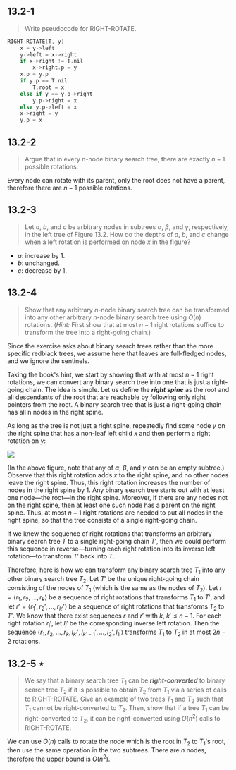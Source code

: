 ## 13.2-1

> Write pseudocode for $\text{RIGHT-ROTATE}$.

```cpp
RIGHT-ROTATE(T, y)
    x = y->left
    y->left = x->right
    if x->right != T.nil
        x->right.p = y
    x.p = y.p
    if y.p == T.nil
        T.root = x
    else if y == y.p->right
        y.p->right = x
    else y.p->left = x
    x->right = y
    y.p = x
```

## 13.2-2

> Argue that in every $n$-node binary search tree, there are exactly $n - 1$ possible rotations.

Every node can rotate with its parent, only the root does not have a parent, therefore there are $n - 1$ possible rotations.

## 13.2-3

> Let $a$, $b$, and $c$ be arbitrary nodes in subtrees $\alpha$, $\beta$, and $\gamma$, respectively, in the left tree of Figure 13.2. How do the depths of $a$, $b$, and $c$ change when a left rotation is performed on node $x$ in the figure?

- $a$: increase by $1$.
- $b$: unchanged.
- $c$: decrease by $1$.

## 13.2-4

> Show that any arbitrary $n$-node binary search tree can be transformed into any other arbitrary $n$-node binary search tree using $O(n)$ rotations. ($\textit{Hint:}$ First show that at most $n - 1$ right rotations suffice to transform the tree into a right-going chain.)

Since the exercise asks about binary search trees rather than the more specific redblack trees, we assume here that leaves are full-fledged nodes, and we ignore the sentinels.

Taking the book's hint, we start by showing that with at most $n - 1$ right rotations, we can convert any binary search tree into one that is just a right-going chain. The idea is simple. Let us define the ***right spine*** as the root and all descendants of the root that are reachable by following only right pointers from the root. A binary search tree that is just a right-going chain has all n nodes in the right spine.

As long as the tree is not just a right spine, repeatedly find some node $y$ on the right spine that has a non-leaf left child $x$ and then perform a right rotation on $y$:

![](https://i.imgur.com/qXe8WKC.png?width=40rem)

(In the above figure, note that any of $\alpha$, $\beta$, and $\gamma$ can be an empty subtree.) Observe that this right rotation adds $x$ to the right spine, and no other nodes leave the right spine. Thus, this right rotation increases the number of nodes in the right spine by $1$. Any binary search tree starts out with at least one node—the root—in the right spine. Moreover, if there are any nodes not on the right spine, then at least one such node has a parent on the right spine. Thus, at most $n - 1$ right rotations are needed to put all nodes in the right spine, so that the tree consists of a single right-going chain.

If we knew the sequence of right rotations that transforms an arbitrary binary search tree $T$ to a single right-going chain $T'$, then we could perform this sequence in reverse—turning each right rotation into its inverse left rotation—to transform $T'$ back into $T$.

Therefore, here is how we can transform any binary search tree $T_1$ into any other binary search tree $T_2$. Let $T'$ be the unique right-going chain consisting of the nodes of $T_1$ (which is the same as the nodes of $T_2$). Let $r = \langle r_1, r_2, \ldots, r_k \rangle$ be a sequence of right rotations that transforms $T_1$ to $T'$, and let $r' = \langle r_1', r_2', \ldots, r_{k'}' \rangle$ be a sequence of right rotations that transforms $T_2$ to $T'$. We know that there exist sequences $r$ and $r'$ with $k$, $k' \le n - 1$. For each right rotation $r_i'$, let $l_i'$ be the corresponding inverse left rotation. Then the sequence $\langle r_1, r_2, \ldots, r_k, l_{k'}', l_{k' - 1}', \ldots, l_2', l_1' \rangle$ transforms $T_1$ to $T_2$ in at most $2n - 2$ rotations.

## 13.2-5 $\star$

> We say that a binary search tree $T_1$ can be ***right-converted*** to binary search tree $T_2$ if it is possible to obtain $T_2$ from $T_1$ via a series of calls to $\text{RIGHT-ROTATE}$. Give an example of two trees $T_1$ and $T_2$ such that $T_1$ cannot be right-converted to $T_2$. Then, show that if a tree $T_1$ can be right-converted to $T_2$, it can be right-converted using $O(n^2)$ calls to $\text{RIGHT-ROTATE}$.

We can use $O(n)$ calls to rotate the node which is the root in $T_2$ to $T_1$'s root, then use the same operation in the two subtrees. There are $n$ nodes, therefore the upper bound is $O(n^2)$.
